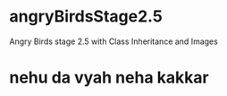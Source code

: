 # angryBirdsStage2.5
Angry Birds stage 2.5 with Class Inheritance and Images
# nehu da vyah neha kakkar